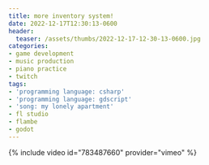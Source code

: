 ```yaml
---
title: more inventory system!
date: 2022-12-17T12:30:13-0600
header:
  teaser: /assets/thumbs/2022-12-17-12-30-13-0600.jpg
categories:
- game development
- music production
- piano practice
- twitch
tags:
- 'programming language: csharp'
- 'programming language: gdscript'
- 'song: my lonely apartment'
- fl studio
- flambe
- godot
---
```

{% include video id="783487660" provider="vimeo" %}
